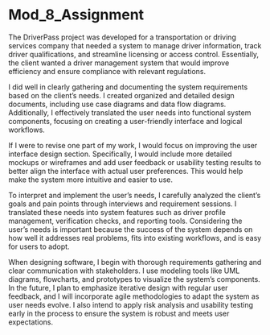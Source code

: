 # Mod_8_Assignment

The DriverPass project was developed for a transportation or driving services company that needed a system to manage driver information, track driver qualifications, and streamline licensing or access control. Essentially, the client wanted a driver management system that would improve efficiency and ensure compliance with relevant regulations.

I did well in clearly gathering and documenting the system requirements based on the client’s needs. I created organized and detailed design documents, including use case diagrams and data flow diagrams. Additionally, I effectively translated the user needs into functional system components, focusing on creating a user-friendly interface and logical workflows.

If I were to revise one part of my work, I would focus on improving the user interface design section. Specifically, I would include more detailed mockups or wireframes and add user feedback or usability testing results to better align the interface with actual user preferences. This would help make the system more intuitive and easier to use.

To interpret and implement the user’s needs, I carefully analyzed the client’s goals and pain points through interviews and requirement sessions. I translated these needs into system features such as driver profile management, verification checks, and reporting tools. Considering the user’s needs is important because the success of the system depends on how well it addresses real problems, fits into existing workflows, and is easy for users to adopt.

When designing software, I begin with thorough requirements gathering and clear communication with stakeholders. I use modeling tools like UML diagrams, flowcharts, and prototypes to visualize the system’s components. In the future, I plan to emphasize iterative design with regular user feedback, and I will incorporate agile methodologies to adapt the system as user needs evolve. I also intend to apply risk analysis and usability testing early in the process to ensure the system is robust and meets user expectations.

